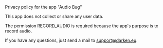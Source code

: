 Privacy policy for the app "Audio Bug"

This app does not collect or share any user data.

The permission RECORD_AUDIO is required because the app's purpose is to record audio.

If you have any questions, just send a mail to support@darken.eu.

